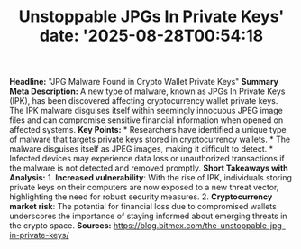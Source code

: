 ﻿---
title: "Unstoppable JPGs In Private Keys'
date: '2025-08-28T00:54:18"
category: "Markets"
summary: ""
slug: "unstoppable jpgs in private keys"
source_urls:
  - "https://blog.bitmex.com/the-unstoppable-jpg-in-private-keys/"
seo:
  title: "Unstoppable JPGs In Private Keys | Hash n Hedge'
  description: '"
  keywords: ["news", "markets", "brief"]
---
**Headline:** "JPG Malware Found in Crypto Wallet Private Keys"  **Summary Meta Description:**  A new type of malware, known as JPGs In Private Keys (IPK), has been discovered affecting cryptocurrency wallet private keys. The IPK malware disguises itself within seemingly innocuous JPEG image files and can compromise sensitive financial information when opened on affected systems.  **Key Points:**  * Researchers have identified a unique type of malware that targets private keys stored in cryptocurrency wallets. * The malware disguises itself as JPEG images, making it difficult to detect. * Infected devices may experience data loss or unauthorized transactions if the malware is not detected and removed promptly.  **Short Takeaways with Analysis:**   1.  **Increased vulnerability**: With the rise of IPK, individuals storing private keys on their computers are now exposed to a new threat vector, highlighting the need for robust security measures. 2.  **Cryptocurrency market risk**: The potential for financial loss due to compromised wallets underscores the importance of staying informed about emerging threats in the crypto space.  **Sources:** https://blog.bitmex.com/the-unstoppable-jpg-in-private-keys/ 
